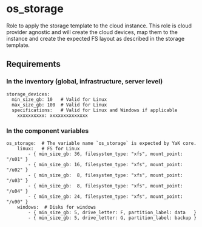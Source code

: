 # os_storage

Role to apply the storage template to the cloud instance.
This role is cloud provider agnostic and will create the cloud devices, map them to the
instance and create the expected FS layout as described in the storage template.

## Requirements

### In the inventory (global, infrastructure, server level)

```
storage_devices:
  min_size_gb: 10   # Valid for Linux
  max_size_gb: 100  # Valid for Linux
  specifications:   # Valid for Linux and Windows if applicable
    xxxxxxxxxx: xxxxxxxxxxxxxx
```

### In the component variables

```
os_storage:  # The variable name `os_storage` is expected by YaK core.
    linux:   # FS for Linux
        - { min_size_gb: 36, filesystem_type: "xfs", mount_point: "/u01" }
        - { min_size_gb: 16, filesystem_type: "xfs", mount_point: "/u02" }
        - { min_size_gb:  8, filesystem_type: "xfs", mount_point: "/u03" }
        - { min_size_gb:  8, filesystem_type: "xfs", mount_point: "/u04" }
        - { min_size_gb: 24, filesystem_type: "xfs", mount_point: "/u90" }
    windows:  # Disks for windows
        - { min_size_gb: 5, drive_letter: F, partition_label: data   }
        - { min_size_gb: 5, drive_letter: G, partition_label: backup }
```
